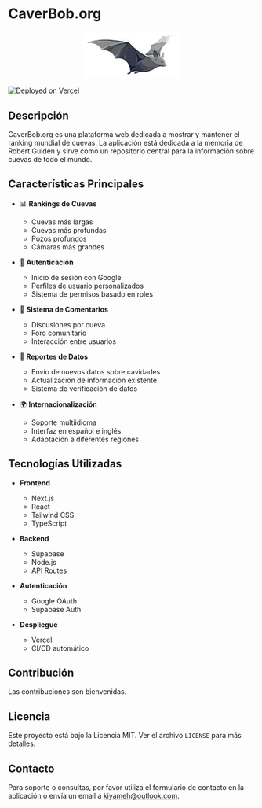# CaverBob.org

<div align="center">
  <img src="public/logo.png" alt="CaverBob Logo" width="200"/>
</div>

[![Deployed on Vercel](https://img.shields.io/badge/Deployed%20on-Vercel-black?style=for-the-badge&logo=vercel)](https://www.caverbob.org)

## Descripción

CaverBob.org es una plataforma web dedicada a mostrar y mantener el ranking mundial de cuevas. La aplicación está dedicada a la memoria de Robert Gulden y sirve como un repositorio central para la información sobre cuevas de todo el mundo.

## Características Principales

- 📊 **Rankings de Cuevas**

  - Cuevas más largas
  - Cuevas más profundas
  - Pozos profundos
  - Cámaras más grandes

- 🔐 **Autenticación**

  - Inicio de sesión con Google
  - Perfiles de usuario personalizados
  - Sistema de permisos basado en roles

- 💬 **Sistema de Comentarios**

  - Discusiones por cueva
  - Foro comunitario
  - Interacción entre usuarios

- 📝 **Reportes de Datos**

  - Envío de nuevos datos sobre cavidades
  - Actualización de información existente
  - Sistema de verificación de datos

- 🌍 **Internacionalización**
  - Soporte multiidioma
  - Interfaz en español e inglés
  - Adaptación a diferentes regiones

## Tecnologías Utilizadas

- **Frontend**

  - Next.js
  - React
  - Tailwind CSS
  - TypeScript

- **Backend**

  - Supabase
  - Node.js
  - API Routes

- **Autenticación**

  - Google OAuth
  - Supabase Auth

- **Despliegue**
  - Vercel
  - CI/CD automático

## Contribución

Las contribuciones son bienvenidas.

## Licencia

Este proyecto está bajo la Licencia MIT. Ver el archivo `LICENSE` para más detalles.

## Contacto

Para soporte o consultas, por favor utiliza el formulario de contacto en la aplicación o envía un email a [kiyameh@outlook.com](mailto:kiyameh@outlook.com).

